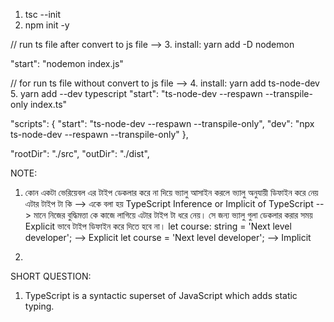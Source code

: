 1. tsc --init
2. npm init -y

// run ts file after convert to js file --> 3. install: yarn add -D nodemon

"start": "nodemon index.js"

// for run ts file without convert to js file --> 4. install: yarn add ts-node-dev 5. yarn add --dev typescript
"start": "ts-node-dev --respawn --transpile-only index.ts"

"scripts": {
"start": "ts-node-dev --respawn --transpile-only",
"dev": "npx ts-node-dev --respawn --transpile-only"
},

"rootDir": "./src",
"outDir": "./dist",

NOTE:

1. কোন একটা ভেরিয়েবল এর টাইপ ডেকলার করে না দিয়ে ভ্যালু আসাইন করলে ভ্যালু অনুযায়ী ডিফাইন করে নেয় এটার টাইপ টা কি --> একে বলা হয় TypeScript Inference or Implicit of TypeScript --> মানে নিজের বুদ্ধিমত্তা কে কাজে লাগিয়ে এটার টাইপ টা ধরে নেয়। সে জন্য ভ্যালু গুলা ডেকলার করার সময় Explicit ভাবে টাইপ ডিফাইন করে দিতে হবে না।
   let course: string = 'Next level developer'; --> Explicit
   let course = 'Next level developer'; --> Implicit

2.

SHORT QUESTION:

1. TypeScript is a syntactic superset of JavaScript which adds static typing.
